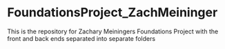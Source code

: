 # FoundationsProject_ZachMeininger

This is the repository for Zachary Meiningers Foundations Project with the front and back ends separated into separate folders